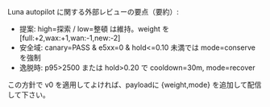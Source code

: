 Luna autopilot に関する外部レビューの要点（要約）:
- 提案: high=探索 / low=整頓 は維持。weight を [full:+2,wax:+1,wan:-1,new:-2]
- 安全域: canary=PASS & e5xx=0 & hold<=0.10 未満では mode=conserve を強制
- 逸脱時: p95>2500 または hold>0.20 で cooldown=30m, mode=recover

この方針で v0 を適用してよければ、payloadに {weight,mode} を追加して配信して下さい。
